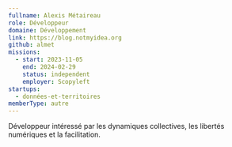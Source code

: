 ```yaml
---
fullname: Alexis Métaireau
role: Développeur
domaine: Développement
link: https://blog.notmyidea.org
github: almet
missions:
  - start: 2023-11-05
    end: 2024-02-29
    status: independent
    employer: Scopyleft
startups:
  - données-et-territoires
memberType: autre
---
```


Développeur intéressé par les dynamiques collectives, les libertés numériques et la facilitation.
